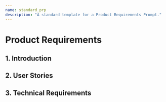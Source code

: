 ```yaml
---
name: standard_prp
description: "A standard template for a Product Requirements Prompt."
---
```


# Product Requirements

## 1. Introduction

## 2. User Stories

## 3. Technical Requirements
